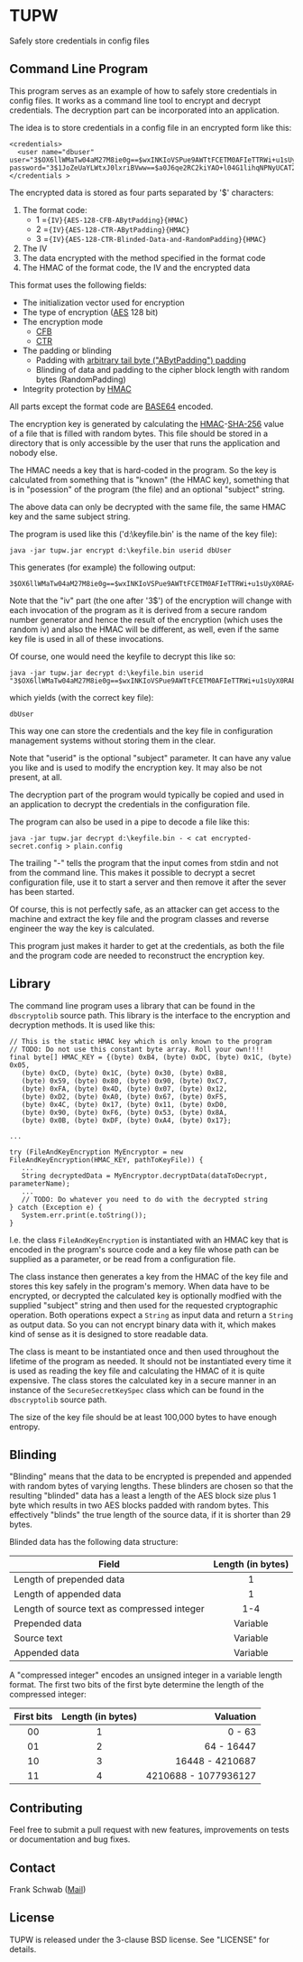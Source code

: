 # TUPW

Safely store credentials in config files

## Command Line Program

This program serves as an example of how to safely store credentials in config files. It works as a command line tool to encrypt and decrypt credentials. The decryption part can be incorporated into an application.

The idea is to store credentials in a config file in an encrypted form like this:

    <credentials>
      <user name="dbuser" user="3$OX6llWMaTw04aM27M8ie0g==$wxINKIoVSPue9AWTtFCETM0AFIeTTRWi+u1sUyX0RAE=$xGIUOaz+OYCBv5Qg9zgD6v4AgFZtg2qgHnurNWnf+G0=" password="3$1JoZeUaYLWtxJ0lxriBVww==$a0J6qe2RC2kiYAO+l04G1lihqNPNyUCAT21gsJzhDEE=$y5xX+gBa1QRs4PwS7Ut+AXk9NDCnAd86R6MCAOXkX5s="/>
    </credentials >

The encrypted data is stored as four parts separated by '$' characters:

1. The format code:
    * 1 =`{IV}{AES-128-CFB-ABytPadding}{HMAC}`
    * 2 =`{IV}{AES-128-CTR-ABytPadding}{HMAC}`
    * 3 =`{IV}{AES-128-CTR-Blinded-Data-and-RandomPadding}{HMAC}`
2. The IV
3. The data encrypted with the method specified in the format code
3. The HMAC of the format code, the IV and the encrypted data

This format uses the following fields:

* The initialization vector used for encryption
* The type of encryption ([AES](https://en.wikipedia.org/wiki/Advanced_Encryption_Standard "AES") 128 bit)
* The encryption mode
    * [CFB](https://en.wikipedia.org/wiki/Block_cipher_mode_of_operation#CFB "CFB")
	* [CTR](https://en.wikipedia.org/wiki/Block_cipher_mode_of_operation#CTR "CTR")
* The padding or blinding
    * Padding with [arbitrary tail byte ("ABytPadding") padding](https://eprint.iacr.org/2003/098.pdf "AByt-Pad")
	* Blinding of data and padding to the cipher block length with random bytes (RandomPadding)
* Integrity protection by [HMAC](https://en.wikipedia.org/wiki/Hash-based_message_authentication_code "HMAC")

All parts except the format code are [BASE64](https://en.wikipedia.org/wiki/Base64 "BASE64") encoded.

The encryption key is generated by calculating the [HMAC](https://en.wikipedia.org/wiki/Hash-based_message_authentication_code "HMAC")-[SHA-256](https://en.wikipedia.org/wiki/SHA-2 "SHA-256") value of a file that is filled with random bytes. This file should be stored in a directory that is only accessible by the user that runs the application and nobody else.

The HMAC needs a key that is hard-coded in the program. So the key is calculated from something that is "known" (the HMAC key), something that is in "posession" of the program (the file) and an optional "subject" string.

The above data can only be decrypted with the same file, the same HMAC key and the same subject string.

The program is used like this ('d:\keyfile.bin' is the name of the key file):

    java -jar tupw.jar encrypt d:\keyfile.bin userid dbUser

This generates (for example) the following output:

    3$OX6llWMaTw04aM27M8ie0g==$wxINKIoVSPue9AWTtFCETM0AFIeTTRWi+u1sUyX0RAE=$xGIUOaz+OYCBv5Qg9zgD6v4AgFZtg2qgHnurNWnf+G0=
	
Note that the "iv" part (the one after '3$') of the encryption will change with each invocation of the program as it is derived from a secure random number generator and hence the result of the encryption (which uses the random iv) and also the HMAC will be different, as well, even if the same key file is used in all of these invocations.

Of course, one would need the keyfile to decrypt this like so:

    java -jar tupw.jar decrypt d:\keyfile.bin userid "3$OX6llWMaTw04aM27M8ie0g==$wxINKIoVSPue9AWTtFCETM0AFIeTTRWi+u1sUyX0RAE=$xGIUOaz+OYCBv5Qg9zgD6v4AgFZtg2qgHnurNWnf+G0="

which yields (with the correct key file):

    dbUser

This way one can store the credentials and the key file in configuration management systems without storing them in the clear.

Note that "userid" is the optional "subject" parameter. It can have any value you like and is used to modify the encryption key. It may also be not present, at all.

The decryption part of the program would typically be copied and used in an application to decrypt the credentials in the configuration file.

The program can also be used in a pipe to decode a file like this:

    java -jar tupw.jar decrypt d:\keyfile.bin - < cat encrypted-secret.config > plain.config
	
The trailing "-" tells the program that the input comes from stdin and not from the command line. This makes it possible to decrypt a secret configuration file, use it to start a server and then remove it after the sever has been started.

Of course, this is not perfectly safe, as an attacker can get access to the machine and extract the key file and the program classes and reverse engineer the way the key is calculated.

This program just makes it harder to get at the credentials, as both the file and the program code are needed to reconstruct the encryption key.

## Library

The command line program uses a library that can be found in the `dbscryptolib` source path. This library is the interface to the encryption and decryption methods. It is used like this:

    // This is the static HMAC key which is only known to the program
    // TODO: Do not use this constant byte array. Roll your own!!!!
    final byte[] HMAC_KEY = {(byte) 0xB4, (byte) 0xDC, (byte) 0x1C, (byte) 0x05,
       (byte) 0xCD, (byte) 0x1C, (byte) 0x30, (byte) 0xB8,
       (byte) 0x59, (byte) 0x80, (byte) 0x90, (byte) 0xC7,
       (byte) 0xFA, (byte) 0x4D, (byte) 0x07, (byte) 0x12,
       (byte) 0xD2, (byte) 0xA0, (byte) 0x67, (byte) 0xF5,
       (byte) 0x4C, (byte) 0x17, (byte) 0x11, (byte) 0xD0,
       (byte) 0x90, (byte) 0xF6, (byte) 0x53, (byte) 0x8A,
       (byte) 0x0B, (byte) 0xDF, (byte) 0xA4, (byte) 0x17};
    
	...
	
	try (FileAndKeyEncryption MyEncryptor = new FileAndKeyEncryption(HMAC_KEY, pathToKeyFile)) {
	   ...
       String decryptedData = MyEncryptor.decryptData(dataToDecrypt, parameterName);
	   ...
	   // TODO: Do whatever you need to do with the decrypted string
    } catch (Exception e) {
       System.err.print(e.toString());
    }

I.e. the class `FileAndKeyEncryption` is instantiated with an HMAC key that is encoded in the program's source code and a key file whose path can be supplied as a parameter, or be read from a configuration file.

The class instance then generates a key from the HMAC of the key file and stores this key safely in the program's memory. When data have to be encrypted, or decrypted the calculated key is optionally modfied with the supplied "subject" string and then used for the requested cryptographic operation. Both operations expect a `String` as input data and return a `String` as output data. So you can not encrypt binary data with it, which makes kind of sense as it is designed to store readable data.

The class is meant to be instantiated once and then used throughout the lifetime of the program as needed. It should not be instantiated every time it is used as reading the key file and calculating the HMAC of it is quite expensive. The class stores the calculated key in a secure manner in an instance of the `SecureSecretKeySpec` class which can be found in the `dbscryptolib` source path.

The size of the key file should be at least 100,000 bytes to have enough entropy.

## Blinding

"Blinding" means that the data to be encrypted is prepended and appended with random bytes of varying lengths. These blinders are chosen so that the resulting "blinded" data has a least a length of the AES block size plus 1 byte which results in two AES blocks padded with random bytes. This effectively "blinds" the true length of the source data, if it is shorter than 29 bytes.

Blinded data has the following data structure:

| Field | Length (in bytes) |
| --- | :---: |
|Length of prepended data | 1 |
|Length of appended data | 1 |
|Length of source text as compressed integer | 1-4 |
|Prepended data | Variable |
|Source text | Variable |
|Appended data | Variable |

A "compressed integer" encodes an unsigned integer in a variable length format. The first two bits of the first byte determine the length of the compressed integer:

| First bits  | Length (in bytes) | Valuation |
| :---: | :---: | ---: |
|00 | 1 | 0 - 63 |
|01 | 2 | 64 - 16447 |
|10 | 3 | 16448 - 4210687 |
|11 | 4 | 4210688 - 1077936127 |

## Contributing

Feel free to submit a pull request with new features, improvements on tests or documentation and bug fixes.

## Contact

Frank Schwab ([Mail](mailto:frank.schwab@deutschebahn.com "Mail"))

## License

TUPW is released under the 3-clause BSD license. See "LICENSE" for details.
